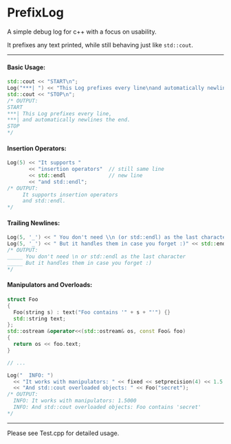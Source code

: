 # PrefixLog
A simple debug log for c++ with a focus on usability.

It prefixes any text printed, while still behaving just like `std::cout`.

------

#### Basic Usage:
```c++
std::cout << "START\n";
Log("***| ") << "This Log prefixes every line\nand automatically newlines the end.";
std::cout << "STOP\n";
/* OUTPUT:
START
***| This Log prefixes every line,
***| and automatically newlines the end.
STOP
*/
```

#### Insertion Operators:
```c++
Log(5) << "It supports " 
       << "insertion operators"  // still same line
       << std::endl              // new line
       << "and std::endl";
/* OUTPUT:
     It supports insertion operators
     and std::endl.
*/
```

#### Trailing Newlines:
```c++
Log(5, '_') << " You don't need \\n (or std::endl) as the last character\n"; 
Log(5, '_') << " But it handles them in case you forget :)" << std::endl;
/* OUTPUT:
_____ You don't need \n or std::endl as the last character
_____ But it handles them in case you forget :)
*/
```

#### Manipulators and Overloads:
```c++
struct Foo 
{ 
  Foo(string s) : text("Foo contains '" + s + "'") {}
  std::string text;
};
std::ostream &operator<<(std::ostream& os, const Foo& foo) 
{
  return os << foo.text; 
}

// ...

Log("  INFO: ") 
  << "It works with manipulators: " << fixed << setprecision(4) << 1.5 << endl
  << "And std::cout overloaded objects: " << Foo("secret");
/* OUTPUT:
  INFO: It works with manipulators: 1.5000
  INFO: And std::cout overloaded objects: Foo contains 'secret'
*/
```

------

Please see Test.cpp for detailed usage.
